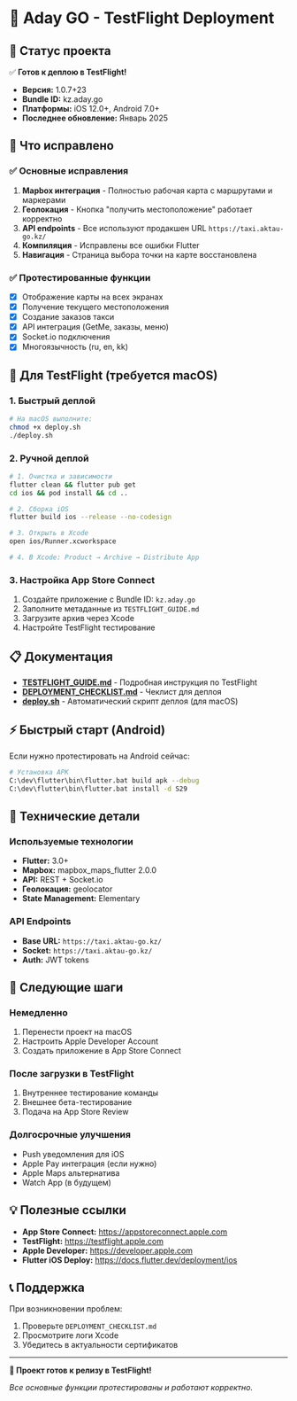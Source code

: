 # 🚀 Aday GO - TestFlight Deployment

## 🎯 Статус проекта

✅ **Готов к деплою в TestFlight!**

- **Версия:** 1.0.7+23
- **Bundle ID:** kz.aday.go
- **Платформы:** iOS 12.0+, Android 7.0+
- **Последнее обновление:** Январь 2025

## 📱 Что исправлено

### ✅ Основные исправления
1. **Mapbox интеграция** - Полностью рабочая карта с маршрутами и маркерами
2. **Геолокация** - Кнопка "получить местоположение" работает корректно  
3. **API endpoints** - Все используют продакшен URL `https://taxi.aktau-go.kz/`
4. **Компиляция** - Исправлены все ошибки Flutter
5. **Навигация** - Страница выбора точки на карте восстановлена

### ✅ Протестированные функции
- [x] Отображение карты на всех экранах
- [x] Получение текущего местоположения
- [x] Создание заказов такси
- [x] API интеграция (GetMe, заказы, меню)
- [x] Socket.io подключения
- [x] Многоязычность (ru, en, kk)

## 🔄 Для TestFlight (требуется macOS)

### 1. Быстрый деплой
```bash
# На macOS выполните:
chmod +x deploy.sh
./deploy.sh
```

### 2. Ручной деплой
```bash
# 1. Очистка и зависимости
flutter clean && flutter pub get
cd ios && pod install && cd ..

# 2. Сборка iOS
flutter build ios --release --no-codesign

# 3. Открыть в Xcode
open ios/Runner.xcworkspace

# 4. В Xcode: Product → Archive → Distribute App
```

### 3. Настройка App Store Connect
1. Создайте приложение с Bundle ID: `kz.aday.go`
2. Заполните метаданные из `TESTFLIGHT_GUIDE.md`
3. Загрузите архив через Xcode
4. Настройте TestFlight тестирование

## 📋 Документация

- **[TESTFLIGHT_GUIDE.md](./TESTFLIGHT_GUIDE.md)** - Подробная инструкция по TestFlight
- **[DEPLOYMENT_CHECKLIST.md](./DEPLOYMENT_CHECKLIST.md)** - Чеклист для деплоя
- **[deploy.sh](./deploy.sh)** - Автоматический скрипт деплоя (для macOS)

## ⚡ Быстрый старт (Android)

Если нужно протестировать на Android сейчас:

```bash
# Установка APK
C:\dev\flutter\bin\flutter.bat build apk --debug
C:\dev\flutter\bin\flutter.bat install -d S29
```

## 🔧 Технические детали

### Используемые технологии
- **Flutter:** 3.0+
- **Mapbox:** mapbox_maps_flutter 2.0.0
- **API:** REST + Socket.io
- **Геолокация:** geolocator
- **State Management:** Elementary

### API Endpoints
- **Base URL:** `https://taxi.aktau-go.kz/`
- **Socket:** `https://taxi.aktau-go.kz/`
- **Auth:** JWT tokens

## 🎯 Следующие шаги

### Немедленно
1. Перенести проект на macOS
2. Настроить Apple Developer Account  
3. Создать приложение в App Store Connect

### После загрузки в TestFlight
1. Внутреннее тестирование команды
2. Внешнее бета-тестирование
3. Подача на App Store Review

### Долгосрочные улучшения
- Push уведомления для iOS
- Apple Pay интеграция (если нужно)
- Apple Maps альтернатива
- Watch App (в будущем)

## 💡 Полезные ссылки

- **App Store Connect:** https://appstoreconnect.apple.com
- **TestFlight:** https://testflight.apple.com
- **Apple Developer:** https://developer.apple.com
- **Flutter iOS Deploy:** https://docs.flutter.dev/deployment/ios

## 📞 Поддержка

При возникновении проблем:
1. Проверьте `DEPLOYMENT_CHECKLIST.md`
2. Просмотрите логи Xcode
3. Убедитесь в актуальности сертификатов

---

**🎉 Проект готов к релизу в TestFlight!**

*Все основные функции протестированы и работают корректно.* 